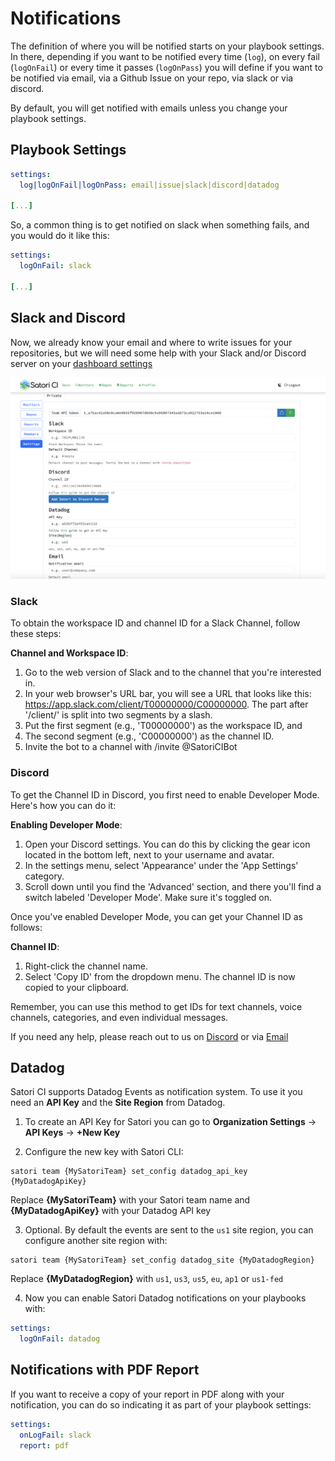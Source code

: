# Notifications

The definition of where you will be notified starts on your playbook settings. In there, depending if you want to be notified every time (`log`), on every fail (`logOnFail`) or every time it passes (`logOnPass`) you will define if you want to be notified via email, via a Github Issue on your repo, via slack or via discord.

By default, you will get notified with emails unless you change your playbook settings.

## Playbook Settings

```yml
settings:
  log|logOnFail|logOnPass: email|issue|slack|discord|datadog

[...]
```

So, a common thing is to get notified on slack when something fails, and you would do it like this:

```yml
settings:
  logOnFail: slack

[...]
```

## Slack and Discord

Now, we already know your email and where to write issues for your repositories, but we will need some help with your Slack and/or Discord server on your [dashboard settings](https://www.satori.ci/dashboard/)

![Settings:](img/dashboard_1.png)

### Slack

To obtain the workspace ID and channel ID for a Slack Channel, follow these steps:

**Channel and Workspace ID**:

1. Go to the web version of Slack and to the channel that you're interested in.
2. In your web browser's URL bar, you will see a URL that looks like this: https://app.slack.com/client/T00000000/C00000000. The part after '/client/' is split into two segments by a slash. 
3. Put the first segment (e.g., 'T00000000') as the workspace ID, and 
4. The second segment (e.g., 'C00000000') as the channel ID.
5. Invite the bot to a channel with /invite @SatoriCIBot

### Discord

To get the Channel ID in Discord, you first need to enable Developer Mode. Here's how you can do it:

**Enabling Developer Mode**:

1. Open your Discord settings. You can do this by clicking the gear icon located in the bottom left, next to your username and avatar.
2. In the settings menu, select 'Appearance' under the 'App Settings' category.
3. Scroll down until you find the 'Advanced' section, and there you'll find a switch labeled 'Developer Mode'. Make sure it's toggled on.

Once you've enabled Developer Mode, you can get your Channel ID as follows:

**Channel ID**:

1. Right-click the channel name.
2. Select 'Copy ID' from the dropdown menu. The channel ID is now copied to your clipboard.

 Remember, you can use this method to get IDs for text channels, voice channels, categories, and even individual messages.

If you need any help, please reach out to us on [Discord](https://discord.gg/F6Uzz7fc2s) or via [Email](mailto:support@satori-ci.com)

## Datadog

Satori CI supports Datadog Events as notification system. To use it you need an **API Key** and the **Site Region** from Datadog.

1. To create an API Key for Satori you can go to **Organization Settings** -> **API Keys** -> **+New Key**

2. Configure the new key with Satori CLI:

```shell
satori team {MySatoriTeam} set_config datadog_api_key {MyDatadogApiKey}
```

Replace **{MySatoriTeam}** with your Satori team name and **{MyDatadogApiKey}** with your Datadog API key

3. Optional. By default the events are sent to the `us1` site region, you can configure another site region with:

```shell
satori team {MySatoriTeam} set_config datadog_site {MyDatadogRegion}
```

Replace **{MyDatadogRegion}** with `us1`, `us3`, `us5`, `eu`, `ap1` or `us1-fed`

4. Now you can enable Satori Datadog notifications on your playbooks with:

```yml
settings:
  logOnFail: datadog
```

## Notifications with PDF Report

If you want to receive a copy of your report in PDF along with your notification, you can do so indicating it as part of your playbook settings:

```yml
settings:
  onLogFail: slack
  report: pdf
```
